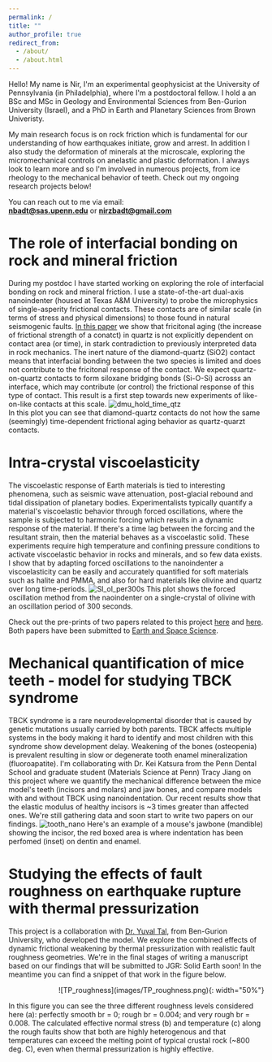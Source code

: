 ```yaml
---
permalink: /
title: ""
author_profile: true
redirect_from: 
  - /about/
  - /about.html
---
```


Hello! My name is Nir, I'm an experimental geophysicist at the University of Pennsylvania (in Philadelphia), where I'm a postdoctoral fellow. I hold a an BSc and MSc in Geology and Environmental Sciences from Ben-Gurion University (Israel), and a PhD in Earth and Planetary Sciences from Brown Univeristy. 

My main research focus is on rock friction which is fundamental for our understanding of how earthquakes initiate, grow and arrest. In addition I also study the deformation of minerals at the microscale, exploring the micromechanical controls on anelastic and plastic deformation. I always look to learn more and so I'm involved in numerous projects, from ice rheology to the mechanical behavior of teeth. Check out my ongoing research projects below! 

You can reach out to me via email:<br> 
**nbadt@sas.upenn.edu**  or  **nirzbadt@gmail.com**


The role of interfacial bonding on rock and mineral friction
======
During my postdoc I have started working on exploring the role of interfacial bonding on rock and mineral friction. I use a state-of-the-art dual-axis nanoindenter (housed at Texas A&M University) to probe the microphysics of single-asperity frictional contacts. These contacts are of similar scale (in terms of stress and physical dimensions) to those found in natural seismogenic faults. [In this paper](https://agupubs.onlinelibrary.wiley.com/doi/full/10.1029/2023GL105471) we show that fricitonal aging (the increase of frictional strength of a conatct) in quartz is not explicitly dependent on contact area (or time), in stark contradiction to previously interpreted data in rock mechanics. The inert nature of the diamond-quartz (SiO2) contact means that interfacial bonding between the two species is limited and does not contribute to the fricitonal response of the contact. We expect quartz-on-quartz contacts to form siloxane bridging bonds (Si-O-Si) acrosss an interface, which may contribute (or control) the frictional response of this type of contact. This result is a first step towards new experiments of like-on-like contacts at this scale.
![dmu_hold_time_qtz](https://github.com/nzbadt/nzbadt.github.io/assets/96509780/6afafcfc-cb3b-461d-a7b6-96e1ef20aef0) <br>
In this plot you can see that diamond-quartz contacts do not how the same (seemingly) time-dependent frictional aging behavior as quartz-quarzt contacts. 


Intra-crystal viscoelasticity
======
The viscoelastic response of Earth materials is tied to interesting phenomena, such as seismic wave attenuation, post-glacial rebound and tidal dissipation of planetary bodies. Experimentalists typically quantify a material's viscoelastic behavior through forced oscillations, where the sample is subjected to harmonic forcing which results in a dynamic response of the material. If there's a time lag between the forcing and the resultant strain, then the material behaves as a viscoelastic solid. These experiments require high temperature and confining pressure conditions to activate viscoelastic behavior in rocks and minerals, and so few data exists. I show that by adapting forced oscillations to the nanoindenter a viscoelasticity can be easily and accurately quantified for soft materials such as halite and PMMA, and also for hard materials like olivine and quartz over long time-periods.
![SI_ol_per300s](https://github.com/nzbadt/nzbadt.github.io/assets/96509780/73f9d366-c66e-46f6-b22e-1f7afddfd304)
This plot shows the forced oscillation method from the naoindenter on a single-crystal of olivine with an oscillation period of 300 seconds.

Check out the pre-prints of two papers related to this project [here](https://arxiv.org/abs/2406.14707) and [here](https://arxiv.org/abs/2407.03533). Both papers have been submitted to [Earth and Space Science](https://agupubs.onlinelibrary.wiley.com/journal/23335084).


Mechanical quantification of mice teeth - model for studying TBCK syndrome
======
TBCK syndrome is a rare neurodevelopmental disorder that is caused by genetic mutations usually carried by both parents. TBCK affects multiple systems in the body making it hard to identify and most children with this syndrome show development delay. Weakening of the bones (osteopenia) is prevalent resulting in slow or degenerate tooth enamel mineralization (fluoroapatite). I'm collaborating with Dr. Kei Katsura from the Penn Dental School and graduate student (Materials Science at Penn) Tracy Jiang on this project where we quantify the mechanical difference between the mice model's teeth (incisors and molars) and jaw bones, and compare models with and without TBCK using nanoindentation. Our recent results show that the elastic modulus of healthy incisors is ~3 times greater than affected ones. We're still gathering data and soon start to write two papers on our findings.
![tooth_nano](https://github.com/nzbadt/nzbadt.github.io/assets/96509780/29869597-9fbd-45f6-ae55-fc193b7e97a7)
Here's an example of a mouse's jawbone (mandible) showing the incisor, the red boxed area is where indentation has been perfomed (inset) on dentin and enamel.

Studying the effects of fault roughness on earthquake rupture with thermal pressurization
======
This project is a collaboration with [Dr. Yuval Tal](https://ben-gurion.theopenscholar.com/yuval-tal), from Ben-Gurion University, who developed the model. We explore the combined effects of dynamic frictional weakening by thermal pressurization with realistic fault roughness geometries. We're in the final stages of writing a manuscript based on our findings that will be submitted to JGR: Solid Earth soon! In the meantime you can find a snippet of that work in the figure below.
<p align="right">
![TP_roughness](images/TP_roughness.png){: width="50%"}
</p>
In this figure you can see the three different roughness levels considered here (a): perfectly smooth br = 0; rough br = 0.004; and very rough br = 0.008. The calculated effective normal stress (b) and temperature (c) along the rough faults show that both are highly heterogenous and that temperatures can exceed the melting point of typical crustal rock (~800 deg. C), even when thermal pressurization is highly effective. 
